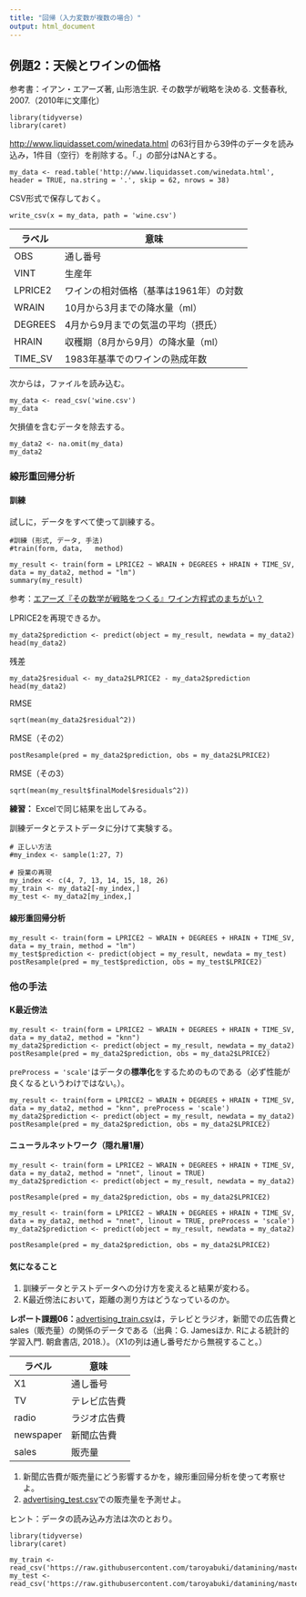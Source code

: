 ```yaml
---
title: "回帰（入力変数が複数の場合）"
output: html_document
---
```


## 例題2：天候とワインの価格

参考書：イアン・エアーズ著, 山形浩生訳. その数学が戦略を決める. 文藝春秋, 2007.（2010年に文庫化）

```{r, message=FALSE}
library(tidyverse)
library(caret)
```

http://www.liquidasset.com/winedata.html の63行目から39件のデータを読み込み，1件目（空行）を削除する。「.」の部分はNAとする。

```{r}
my_data <- read.table('http://www.liquidasset.com/winedata.html', header = TRUE, na.string = '.', skip = 62, nrows = 38)
```

CSV形式で保存しておく。

```{r, eval=FALSE}
write_csv(x = my_data, path = 'wine.csv')
```

ラベル|意味
------|-------------
OBS|通し番号
VINT|生産年
LPRICE2|ワインの相対価格（基準は1961年）の対数
WRAIN|10月から3月までの降水量（ml）
DEGREES|4月から9月までの気温の平均（摂氏）
HRAIN|収穫期（8月から9月）の降水量（ml）
TIME_SV|1983年基準でのワインの熟成年数

次からは，ファイルを読み込む。

```{r, eval=FALSE}
my_data <- read_csv('wine.csv')
my_data
```

欠損値を含むデータを除去する。

```{r}
my_data2 <- na.omit(my_data)
my_data2
```

### 線形重回帰分析

#### 訓練

試しに，データをすべて使って訓練する。

```{r}
#訓練 (形式, データ, 手法)
#train(form, data,   method)

my_result <- train(form = LPRICE2 ~ WRAIN + DEGREES + HRAIN + TIME_SV, data = my_data2, method = "lm")
summary(my_result)
```

参考：[エアーズ『その数学が戦略をつくる』ワイン方程式のまちがい？](https://cruel.hatenablog.com/entry/20150121/1421802947)

LPRICE2を再現できるか。

```{r}
my_data2$prediction <- predict(object = my_result, newdata = my_data2)
head(my_data2)
```

残差

```{r}
my_data2$residual <- my_data2$LPRICE2 - my_data2$prediction
head(my_data2)
```

RMSE

```{r}
sqrt(mean(my_data2$residual^2))
```

RMSE（その2）

```{r}
postResample(pred = my_data2$prediction, obs = my_data2$LPRICE2)
```

RMSE（その3）

```{r}
sqrt(mean(my_result$finalModel$residuals^2))
```

**練習：** Excelで同じ結果を出してみる。

訓練データとテストデータに分けて実験する。

```{r}
# 正しい方法
#my_index <- sample(1:27, 7)

# 授業の再現
my_index <- c(4, 7, 13, 14, 15, 18, 26)
my_train <- my_data2[-my_index,]
my_test <- my_data2[my_index,]
```

#### 線形重回帰分析

```{r}
my_result <- train(form = LPRICE2 ~ WRAIN + DEGREES + HRAIN + TIME_SV, data = my_train, method = "lm")
my_test$prediction <- predict(object = my_result, newdata = my_test)
postResample(pred = my_test$prediction, obs = my_test$LPRICE2)
```

### 他の手法

#### K最近傍法

```{r}
my_result <- train(form = LPRICE2 ~ WRAIN + DEGREES + HRAIN + TIME_SV, data = my_data2, method = "knn")
my_data2$prediction <- predict(object = my_result, newdata = my_data2)
postResample(pred = my_data2$prediction, obs = my_data2$LPRICE2)
```

`preProcess = 'scale'`はデータの**標準化**をするためのものである（必ず性能が良くなるというわけではない。）。

```{r}
my_result <- train(form = LPRICE2 ~ WRAIN + DEGREES + HRAIN + TIME_SV, data = my_data2, method = "knn", preProcess = 'scale')
my_data2$prediction <- predict(object = my_result, newdata = my_data2)
postResample(pred = my_data2$prediction, obs = my_data2$LPRICE2)
```

#### ニューラルネットワーク（隠れ層1層）

```{r, results=FALSE}
my_result <- train(form = LPRICE2 ~ WRAIN + DEGREES + HRAIN + TIME_SV, data = my_data2, method = "nnet", linout = TRUE)
my_data2$prediction <- predict(object = my_result, newdata = my_data2)
```

```{r}
postResample(pred = my_data2$prediction, obs = my_data2$LPRICE2)
```

```{r, results=FALSE}
my_result <- train(form = LPRICE2 ~ WRAIN + DEGREES + HRAIN + TIME_SV, data = my_data2, method = "nnet", linout = TRUE, preProcess = 'scale')
my_data2$prediction <- predict(object = my_result, newdata = my_data2)
```

```{r}
postResample(pred = my_data2$prediction, obs = my_data2$LPRICE2)
```

#### 気になること

1. 訓練データとテストデータへの分け方を変えると結果が変わる。
1. K最近傍法において，距離の測り方はどうなっているのか。

**レポート課題06：**[advertising_train.csv](advertising_train.csv)は，テレビとラジオ，新聞での広告費とsales（販売量）の関係のデータである（出典：G. Jamesほか. Rによる統計的学習入門. 朝倉書店, 2018.）。（X1の列は通し番号だから無視すること。）

ラベル|意味
------|-------------
X1|通し番号
TV|テレビ広告費
radio|ラジオ広告費
newspaper|新聞広告費
sales|販売量

1. 新聞広告費が販売量にどう影響するかを，線形重回帰分析を使って考察せよ。
1. [advertising_test.csv](advertising_test.csv)での販売量を予測せよ。

ヒント：データの読み込み方法は次のとおり。

```{r, message=FALSE}
library(tidyverse)
library(caret)

my_train <- read_csv('https://raw.githubusercontent.com/taroyabuki/datamining/master/advertising_train.csv')
my_test <- read_csv('https://raw.githubusercontent.com/taroyabuki/datamining/master/advertising_test.csv')
```